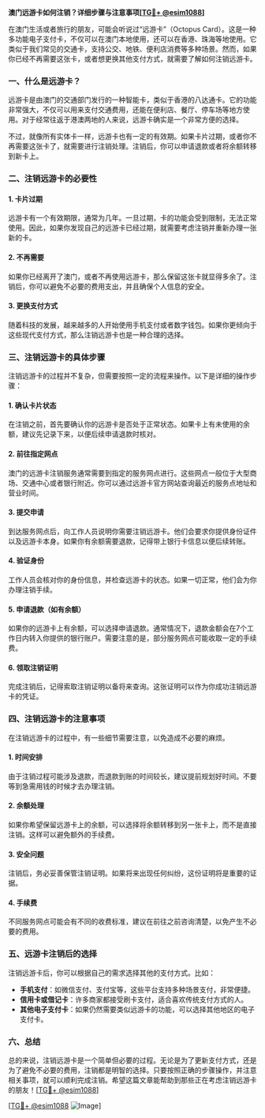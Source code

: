 **澳门远游卡如何注销？详细步骤与注意事项[[TG💪+ @esim1088](https://t.me/s/esim1088)]**

在澳门生活或者旅行的朋友，可能会听说过“远游卡”（Octopus Card）。这是一种多功能电子支付卡，不仅可以在澳门本地使用，还可以在香港、珠海等地使用。它类似于我们常见的交通卡，支持公交、地铁、便利店消费等多种场景。然而，如果你已经不再需要这张卡，或者想更换其他支付方式，就需要了解如何注销远游卡。

### 一、什么是远游卡？

远游卡是由澳门的交通部门发行的一种智能卡，类似于香港的八达通卡。它的功能非常强大，不仅可以用来支付交通费用，还能在便利店、餐厅、停车场等地方使用。对于经常往返于港澳两地的人来说，远游卡确实是一个非常方便的选择。

不过，就像所有实体卡一样，远游卡也有一定的有效期。如果卡片过期，或者你不再需要这张卡了，就需要进行注销处理。注销后，你可以申请退款或者将余额转移到新卡上。

### 二、注销远游卡的必要性

#### 1. 卡片过期
远游卡有一个有效期限，通常为几年。一旦过期，卡的功能会受到限制，无法正常使用。因此，如果你发现自己的远游卡已经过期，就需要考虑注销并重新办理一张新的卡。

#### 2. 不再需要
如果你已经离开了澳门，或者不再使用远游卡，那么保留这张卡就显得多余了。注销后，你可以避免不必要的费用支出，并且确保个人信息的安全。

#### 3. 更换支付方式
随着科技的发展，越来越多的人开始使用手机支付或者数字钱包。如果你更倾向于这些现代支付方式，那么注销远游卡也是一种合理的选择。

### 三、注销远游卡的具体步骤

注销远游卡的过程并不复杂，但需要按照一定的流程来操作。以下是详细的操作步骤：

#### 1. 确认卡片状态
在注销之前，首先要确认你的远游卡是否处于正常状态。如果卡上有未使用的余额，建议先记录下来，以便后续申请退款时核对。

#### 2. 前往指定网点
澳门的远游卡注销服务通常需要到指定的服务网点进行。这些网点一般位于大型商场、交通中心或者银行附近。你可以通过远游卡官方网站查询最近的服务点地址和营业时间。

#### 3. 提交申请
到达服务网点后，向工作人员说明你需要注销远游卡。他们会要求你提供身份证件以及远游卡本身。如果你有余额需要退款，记得带上银行卡信息以便后续转账。

#### 4. 验证身份
工作人员会核对你的身份信息，并检查远游卡的状态。如果一切正常，他们会为你办理注销手续。

#### 5. 申请退款（如有余额）
如果你的远游卡上有余额，可以选择申请退款。通常情况下，退款金额会在7个工作日内转入你提供的银行账户。需要注意的是，部分服务网点可能收取一定的手续费。

#### 6. 领取注销证明
完成注销后，记得索取注销证明以备将来查询。这张证明可以作为你成功注销远游卡的凭证。

### 四、注销远游卡的注意事项

在注销远游卡的过程中，有一些细节需要注意，以免造成不必要的麻烦。

#### 1. 时间安排
由于注销过程可能涉及退款，而退款到账的时间较长，建议提前规划好时间。不要等到急需用钱的时候才去办理注销。

#### 2. 余额处理
如果你希望保留远游卡上的余额，可以选择将余额转移到另一张卡上，而不是直接注销。这样可以避免额外的手续费。

#### 3. 安全问题
注销后，务必妥善保管注销证明。如果将来出现任何纠纷，这份证明将是重要的证据。

#### 4. 手续费
不同服务网点可能会有不同的收费标准，建议在前往之前咨询清楚，以免产生不必要的费用。

### 五、远游卡注销后的选择

注销远游卡后，你可以根据自己的需求选择其他的支付方式。比如：

- **手机支付**：如微信支付、支付宝等，这些平台支持多种场景支付，非常便捷。
- **信用卡或借记卡**：许多商家都接受刷卡支付，适合喜欢传统支付方式的人。
- **其他电子支付卡**：如果仍然需要类似远游卡的功能，可以选择其他地区的电子支付卡。

### 六、总结

总的来说，注销远游卡是一个简单但必要的过程。无论是为了更新支付方式，还是为了避免不必要的费用，注销都是明智的选择。只要按照正确的步骤操作，并注意相关事项，就可以顺利完成注销。希望这篇文章能帮助到那些正在考虑注销远游卡的朋友！[[TG💪+ @esim1088](https://t.me/s/esim1088)]

[[TG💪+ @esim1088](https://t.me/s/esim1088) ![Image](https://i.postimg.cc/4NQfJmqS/Snipaste-2025-05-13-00-14-12.png)]
